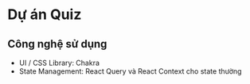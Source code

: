 # Dự án Quiz

## Công nghệ sử dụng

- UI / CSS Library: Chakra
- State Management: React Query và React Context cho state thường
